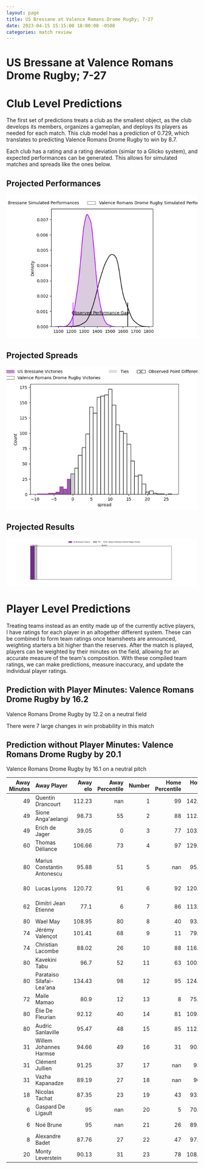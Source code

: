 ```yaml
---  
layout: page  
title: US Bressane at Valence Romans Drome Rugby; 7-27  
date: 2023-04-15 15:15:00 18:00:00 -0500  
categories: match review  
---
```

# US Bressane at Valence Romans Drome Rugby; 7-27

# Club Level Predictions


The first set of predictions treats a club as the smallest object, as the club develops its members, organizes a gameplan, and deploys its players as needed for each match. This club model has a prediction of 0.729, which translates to predicting Valence Romans Drome Rugby to win by 8.7.

Each club has a rating and a rating deviation (simiar to a Glicko system), and expected performances can be generated. This allows for simulated matches and spreads like the ones below.
## Projected Performances


![Projected Performances](plots/performances_2023-04-15-ValenceRomansDromeRugby-USBressane.png)
## Projected Spreads


![Projected Spreads](plots/spreads_2023-04-15-ValenceRomansDromeRugby-USBressane.png)
## Projected Results


![Projected Results](plots/resultbar_2023-04-15-ValenceRomansDromeRugby-USBressane.png)
# Player Level Predictions


Treating teams instead as an entity made up of the currently active players, I have ratings for each player in an altogether different system. These can be combined to form team ratings once teamsheets are announced, weighting starters a bit higher than the reserves. After the match is played, players can be weighted by their minutes on the field, allowing for an accurate measure of the team's composition. With these compiled team ratings, we can make predictions, measure inaccuracy, and update the individual player ratings.
## Prediction with Player Minutes: Valence Romans Drome Rugby by 16.2


Valence Romans Drome Rugby by 12.2 on a neutral field

There were 7 large changes in win probability in this match
## Prediction without Player Minutes: Valence Romans Drome Rugby by 20.1


Valence Romans Drome Rugby by 16.1 on a neutral pitch



|   Away Minutes | Away Player                 |   Away elo |   Away Percentile |   Number |   Home Percentile |   Home elo | Home Player                   |   Home Minutes |
|---------------:|:----------------------------|-----------:|------------------:|---------:|------------------:|-----------:|:------------------------------|---------------:|
|             49 | Quentin Drancourt           |     112.23 |               nan |        1 |                99 |     142.09 | Sami Zouhair                  |             51 |
|             49 | Sione Anga'aelangi          |      98.73 |                55 |        2 |                88 |     112.69 | Dorian Marco Pena             |             51 |
|             49 | Erich de Jager              |      39.05 |                 0 |        3 |                77 |     103.54 | John Henry Fincham            |             62 |
|             60 | Thomas Déliance             |     106.66 |                73 |        4 |                97 |     129.69 | Darrell Dyer                  |             53 |
|             80 | Marius Constantin Antonescu |      95.88 |                51 |        5 |               nan |      95.97 | John Adriaan (Ian) Groenewald |             80 |
|             80 | Lucas Lyons                 |     120.72 |                91 |        6 |                92 |     120.58 | Alexis Armary                 |             80 |
|             62 | Dimitri Jean Etienne        |      77.1  |                 6 |        7 |                86 |     113.07 | Sven Bernat Girlando          |             80 |
|             80 | Wael May                    |     108.95 |                80 |        8 |                40 |      93.57 | Dylan Lam                     |             55 |
|             74 | Jérémy Valençot             |     101.41 |                68 |        9 |                11 |      79.41 | Tim Menzel                    |             65 |
|             74 | Christian Lacombe           |      88.02 |                26 |       10 |                88 |     116.83 | Joris Moura                   |             60 |
|             80 | Kavekini Tabu               |      96.7  |                52 |       11 |                63 |     100.81 | Tim Giresse                   |             80 |
|             80 | Parataiso Silafai-Lea'ana   |     134.43 |                98 |       12 |                95 |     124.95 | Ben Neiceru                   |             80 |
|             72 | Maile Mamao                 |      80.9  |                12 |       13 |                 8 |      75.86 | Anatole Pauvert               |             80 |
|             80 | Élie De Fleurian            |      92.12 |                40 |       14 |                81 |     109.16 | Adam Vargas                   |             80 |
|             80 | Audric Sanlaville           |      95.47 |                48 |       15 |                85 |     112.17 | Quentin Gobet                 |             57 |
|             31 | Willem Johannes Harmse      |      94.66 |                49 |       16 |                31 |      90.47 | Anthony Aléo                  |             29 |
|             31 | Clément Jullien             |      91.25 |                37 |       17 |               nan |      93.4  | Mehdi Boundjema               |             29 |
|             31 | Vazha Kapanadze             |      89.19 |                27 |       18 |               nan |      96.6  | Vincent Pelo                  |             18 |
|             18 | Nicolas Tachat              |      87.35 |                23 |       19 |                43 |      93.16 | François Uys                  |             27 |
|              6 | Gaspard De Ligault          |      95    |               nan |       20 |                 5 |      70.68 | Charles Brayer                |             25 |
|              6 | Noé Brune                   |      95    |               nan |       21 |                26 |      89.18 | Léopold Dupas                 |             15 |
|              8 | Alexandre Badet             |      87.76 |                27 |       22 |                47 |      97.11 | Lucas Méret                   |             20 |
|             20 | Monty Leverstein            |      90.13 |                31 |       23 |                78 |     108.21 | Charles Bouldoire             |             23 |

